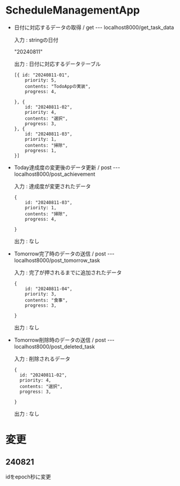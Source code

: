 # ScheduleManagementApp

- 日付に対応するデータの取得 / get --- localhost8000/get_task_data

    入力 : stringの日付

    "20240811"


     出力 : 日付に対応するデータテーブル
    ```
    [{ id: "20240811-01",
        priority: 5,
        contents: "TodoAppの実装",
        progress: 4,

    }, {
        id: "20240811-02",
        priority: 4,
        contents: "選択",
        progress: 3,
    }, {
        id: "20240811-03",
        priority: 1,
        contents: "掃除",
        progress: 1,
    }]
    ```
- Today達成度の変更後のデータ更新 / post --- localhost8000/post_achievement

    入力 : 達成度が変更されたデータ
    ```
    {
        id: "20240811-03",
        priority: 1,
        contents: "掃除",
        progress: 4,

    }
    ```
    出力 : なし

- Tomorrow完了時のデータの送信 / post --- localhost8000/post_tomorrow_task

    入力 : 完了が押されるまでに追加されたデータ
    ```
    {
        id: "20240811-04",
        priority: 3,
        contents: "食事",
        progress: 3,

    }
    ```
    出力 : なし

- Tomorrow削除時のデータの送信 / post --- localhost8000/post_deleted_task

    入力 : 削除されるデータ
    ```
    {
      id: "20240811-02",
      priority: 4,
      contents: "選択",
      progress: 3,

    }
    ```

    出力 : なし

# 変更
## 240821
idをepoch秒に変更